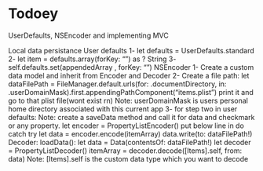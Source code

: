 # Todoey
UserDefaults, NSEncoder and implementing MVC 

Local data persistance
User defaults
1- let defaults = UserDefaults.standard
2- let item = defaults.array(forKey: “”) as ? String
3- self.defaults.set(appendedArray , forKey: “”)
NSEncoder
1- Create a custom data model and inherit from Encoder and Decoder
2- Create a file path:
let dataFilePath = FileManager.default.urls(for: .documentDirectory, in: .userDomainMask).first.appendingPathComponent(“items.plist”)
print it and go to that plist file(wont exist rn)
Note: userDomainMask is users personal home directory associated with this current app
3- for step two in user defaults:
Note: create a saveData method and call it for data and checkmark or any property.
let encoder = PropertyListEncoder()
put below line in do catch try
let data = encoder.encode(itemArray)
data.write(to: dataFilePath!)
Decoder:
loadData():
let data = Data(contentsOf: dataFilePath!)
let decoder = PropertyListDecoder()
itemArray = decoder.decode([Items].self,  from: data)
Note: [Items].self is the custom data type which you want to decode
